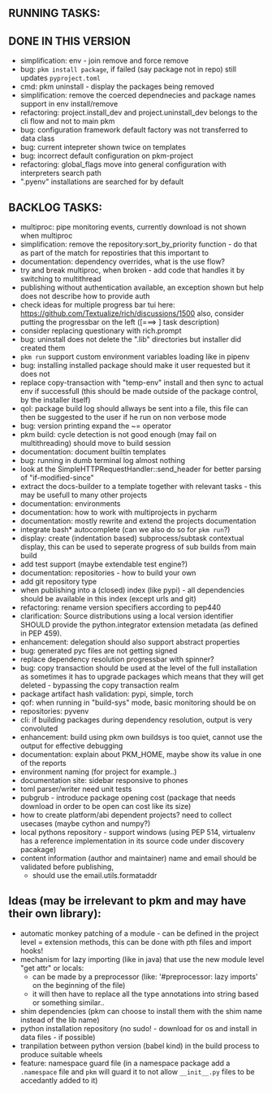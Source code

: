 ## RUNNING TASKS:

## DONE IN THIS VERSION
- simplification: env - join remove and force remove
- bug: `pkm install package`, if failed (say package not in repo) still updates `pyproject.toml`
- cmd: pkm uninstall - display the packages being removed
- simplification: remove the coerced dependnecies and package names support in env install/remove
- refactoring: project.install_dev and project.uninstall_dev belongs to the cli flow and not to main pkm
- bug: configuration framework default factory was not transferred to data class
- bug: current intepreter shown twice on templates
- bug: incorrect default configuration on pkm-project
- refactoring: global_flags move into general configuration with interpreters search path
- ".pyenv" installations are searched for by default

## BACKLOG TASKS:
- multiproc: pipe monitoring events, currently download is not shown when multiproc
- simplification: remove the repository:sort_by_priority function - do that as part of the match for repostiries that
  this important to
- documentation: dependency overrides, what is the use flow?
- try and break multiproc, when broken - add code that handles it by switching to multithread
- publishing without authentication available, an exception shown but help does not describe how to provide auth
- check ideas for multiple progress bar tui here: https://github.com/Textualize/rich/discussions/1500 also, consider
  putting the progressbar on the left ([===>  ] task description)
- consider replacing questionary with rich.prompt
- bug: uninstall does not delete the ".lib" directories but installer did created them
- `pkm run` support custom environment variables loading like in pipenv
- bug: installing installed package should make it user requested but it does not
- replace copy-transaction with "temp-env" install and then sync to actual env if successfull (this should be made
  outside of the package control, by the installer itself)
- qol: package build log should allways be sent into a file, this file can then be suggested to the user if he run on
  non verbose mode
- bug: version printing expand the ~= operator
- pkm build: cycle detection is not good enough (may fail on multithreading) should move to build session
- documentation: document builtin templates
- bug: running in dumb terminal log almost nothing
- look at the SimpleHTTPRequestHandler::send_header for better parsing of "if-modified-since"
- extract the docs-builder to a template together with relevant tasks - this may be usefull to many other projects
- documentation: environments
- documentation: how to work with multiprojects in pycharm
- documentation: mostly rewrite and extend the projects documentation
- integrate bash* autocomplete (can we also do so for `pkm run`?)
- display: create (indentation based) subprocess/subtask contextual display, this can be used to seperate progress of
  sub builds from main build
- add test support (maybe extendable test engine?)
- documentation: repositories - how to build your own
- add git repository type
- when publishing into a (closed) index (like pypi) - all dependencies should be available in this index (except urls
  and git)
- refactoring: rename version specifiers according to pep440
- clarification: Source distributions using a local version identifier SHOULD provide the python.integrator extension
  metadata (as defined in PEP 459).
- enhancement: delegation should also support abstract properties
- bug: generated pyc files are not getting signed
- replace dependency resolution progressbar with spinner?
- bug: copy transaction should be used at the level of the full installation as sometimes it has to upgrade packages
  which means that they will get deleted - bypassing the copy transaction realm
- package artifact hash validation: pypi, simple, torch
- qof: when running in "build-sys" mode, basic monitoring should be on
- repositories: pyvenv
- cli: if building packages during dependency resolution, output is very convoluted
- enhancement: build using pkm own buildsys is too quiet, cannot use the output for effective debugging
- documentation: explain about PKM_HOME, maybe show its value in one of the reports
- environment naming (for project for example..)
- documentation site: sidebar responsive to phones
- toml parser/writer need unit tests
- pubgrub - introduce package opening cost (package that needs download in order to be open can cost like its size)
- how to create platform/abi dependent projects? need to collect usecases (maybe cython and numpy?)
- local pythons repository - support windows (using PEP 514, virtualenv has a reference implementation in its source
  code under discovery pacakage)
- content information (author and maintainer) name and email should be validated before publishing,
    - should use the email.utils.formataddr

## Ideas (may be irrelevant to pkm and may have their own library):

- automatic monkey patching of a module - can be defined in the project level = extension methods, this can be done with
  pth files and import hooks!
- mechanism for lazy importing (like in java) that use the new module level "get attr" or locals:
    - can be made by a preprocessor (like: '#preprocessor: lazy imports' on the beginning of the file)
    - it will then have to replace all the type annotations into string based or something similar..
- shim dependencies (pkm can choose to install them with the shim name instead of the lib name)
- python installation repository (no sudo! - download for os and install in data files - if possible)
- tranpilation between python version (babel kind) in the build process to produce suitable wheels
- feature: namespace guard file (in a namespace package add a `.namespace` file and `pkm` will guard it to not
  allow `__init__.py` files to be accedantly added to it)
